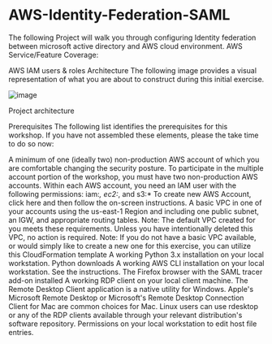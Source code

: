 # AWS-Identity-Federation-SAML
The following Project will walk you through configuring Identity federation between microsoft active directory and AWS cloud environment.
AWS Service/Feature Coverage:

AWS IAM users & roles
Architecture
The following image provides a visual representation of what you are about to construct during this initial exercise.

![image](https://user-images.githubusercontent.com/73201241/154366601-6652ae21-d95a-439f-986c-2a2e1e98de3a.png)


Project architecture


Prerequisites
The following list identifies the prerequisites for this workshop. If you have not assembled these elements, please the take time to do so now:

A minimum of one (ideally two) non-production AWS account of which you are comfortable changing the security posture.
To participate in the multiple account portion of the workshop, you must have two non-production AWS accounts. Within each AWS account, you need an IAM user with the following permissions: iam:*, ec2:*, and s3:*
To create new AWS Account, click here and then follow the on-screen instructions.
A basic VPC in one of your accounts using the us-east-1 Region and including one public subnet, an IGW, and appropriate routing tables.
Note: The default VPC created for you meets these requirements. Unless you have intentionally deleted this VPC, no action is required.
Note: If you do not have a basic VPC available, or would simply like to create a new one for this exercise, you can utilize this CloudFormation template
A working Python 3.x installation on your local workstation. Python downloads
A working AWS CLI installation on your local workstation. See the instructions.
The Firefox browser with the SAML tracer add-on installed
A working RDP client on your local client machine. The Remote Desktop Client application is a native utility for Windows. Apple's Microsoft Remote Desktop or Microsoft's Remote Desktop Connection Client for Mac are common choices for Mac. Linux users can use rdesktop or any of the RDP clients available through your relevant distribution's software repository.
Permissions on your local workstation to edit host file entries.
